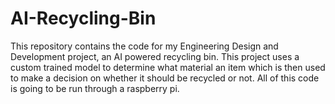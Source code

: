 # AI-Recycling-Bin
This repository contains the code for my Engineering Design and Development project, an AI powered recycling bin.  This project uses a custom trained model to determine what material an item which is then used to make a decision on whether it should be recycled or not. All of this code is going to be run through a raspberry pi.

